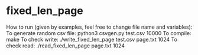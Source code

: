 # fixed_len_page

How to run (given by examples, feel free to change file name and variables):
To generate random csv file: python3 csvgen.py test.csv 10000
To compile: make
To check write: ./write_fixed_len_page test.csv page.txt 1024
To check read: ./read_fixed_len_page page.txt 1024
